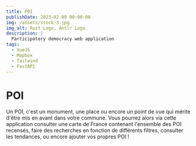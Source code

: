 ```yaml
---
title: POI
publishDate: 2023-02-09 00:00:00
img: /assets/stock-3.jpg
img_alt: Rust Logo, Antlr Logo
description: |
  Participatory democracy web application 
tags:
  - VueJS
  - Mapbox
  - Tailwind
  - FastAPI
---
```

# POI

Un POI, c'est un monument, une place ou encore un point de vue qui mérite d'être mis en avant dans votre commune. Vous pourrez alors via cette application consulter une carte de France contenant l'ensemble des POI recensés, faire des recherches en fonction de différents filtres, consulter les tendances, ou encore ajouter vos propres POI !